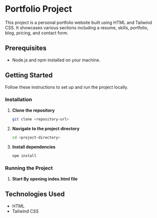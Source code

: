 # Portfolio Project

This project is a personal portfolio website built using HTML and Tailwind CSS. It showcases various sections including a resume, skills, portfolio, blog, pricing, and contact form.

## Prerequisites

- Node.js and npm installed on your machine.

## Getting Started

Follow these instructions to set up and run the project locally.

### Installation

1. **Clone the repository**
   ```bash
   git clone <repository-url>
   ```

2. **Navigate to the project directory**
   ```bash
   cd <project-directory>
   ```

3. **Install dependencies**
   ```bash
   npm install
   ```

### Running the Project

1. **Start By opening index.html file**


## Technologies Used

- HTML
- Tailwind CSS

